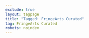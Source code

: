 ```yaml
---
exclude: true
layout: tagpage
title: "Tagged: FringeArts Curated"
tag: FringeArts Curated
robots: noindex
---
```

